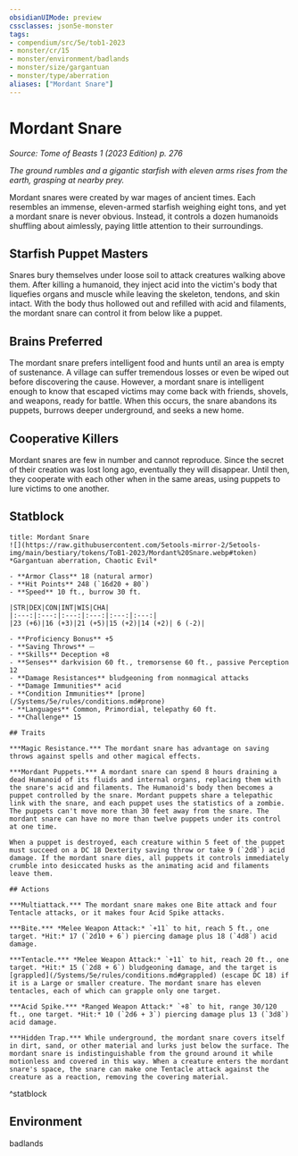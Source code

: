 ```yaml
---
obsidianUIMode: preview
cssclasses: json5e-monster
tags:
- compendium/src/5e/tob1-2023
- monster/cr/15
- monster/environment/badlands
- monster/size/gargantuan
- monster/type/aberration
aliases: ["Mordant Snare"]
---
```

# Mordant Snare
*Source: Tome of Beasts 1 (2023 Edition) p. 276*  

*The ground rumbles and a gigantic starfish with eleven arms rises from the earth, grasping at nearby prey.*

Mordant snares were created by war mages of ancient times. Each resembles an immense, eleven-armed starfish weighing eight tons, and yet a mordant snare is never obvious. Instead, it controls a dozen humanoids shuffling about aimlessly, paying little attention to their surroundings.

## Starfish Puppet Masters

Snares bury themselves under loose soil to attack creatures walking above them. After killing a humanoid, they inject acid into the victim's body that liquefies organs and muscle while leaving the skeleton, tendons, and skin intact. With the body thus hollowed out and refilled with acid and filaments, the mordant snare can control it from below like a puppet.

## Brains Preferred

The mordant snare prefers intelligent food and hunts until an area is empty of sustenance. A village can suffer tremendous losses or even be wiped out before discovering the cause. However, a mordant snare is intelligent enough to know that escaped victims may come back with friends, shovels, and weapons, ready for battle. When this occurs, the snare abandons its puppets, burrows deeper underground, and seeks a new home.

## Cooperative Killers

Mordant snares are few in number and cannot reproduce. Since the secret of their creation was lost long ago, eventually they will disappear. Until then, they cooperate with each other when in the same areas, using puppets to lure victims to one another.

## Statblock

```ad-statblock
title: Mordant Snare
![](https://raw.githubusercontent.com/5etools-mirror-2/5etools-img/main/bestiary/tokens/ToB1-2023/Mordant%20Snare.webp#token)
*Gargantuan aberration, Chaotic Evil*

- **Armor Class** 18 (natural armor)
- **Hit Points** 248 (`16d20 + 80`)
- **Speed** 10 ft., burrow 30 ft.

|STR|DEX|CON|INT|WIS|CHA|
|:---:|:---:|:---:|:---:|:---:|:---:|
|23 (+6)|16 (+3)|21 (+5)|15 (+2)|14 (+2)| 6 (-2)|

- **Proficiency Bonus** +5
- **Saving Throws** ⏤
- **Skills** Deception +8
- **Senses** darkvision 60 ft., tremorsense 60 ft., passive Perception 12
- **Damage Resistances** bludgeoning from nonmagical attacks
- **Damage Immunities** acid
- **Condition Immunities** [prone](/Systems/5e/rules/conditions.md#prone)
- **Languages** Common, Primordial, telepathy 60 ft.
- **Challenge** 15

## Traits

***Magic Resistance.*** The mordant snare has advantage on saving throws against spells and other magical effects.

***Mordant Puppets.*** A mordant snare can spend 8 hours draining a dead Humanoid of its fluids and internal organs, replacing them with the snare's acid and filaments. The Humanoid's body then becomes a puppet controlled by the snare. Mordant puppets share a telepathic link with the snare, and each puppet uses the statistics of a zombie. The puppets can't move more than 30 feet away from the snare. The mordant snare can have no more than twelve puppets under its control at one time.

When a puppet is destroyed, each creature within 5 feet of the puppet must succeed on a DC 18 Dexterity saving throw or take 9 (`2d8`) acid damage. If the mordant snare dies, all puppets it controls immediately crumble into desiccated husks as the animating acid and filaments leave them.

## Actions

***Multiattack.*** The mordant snare makes one Bite attack and four Tentacle attacks, or it makes four Acid Spike attacks.

***Bite.*** *Melee Weapon Attack:* `+11` to hit, reach 5 ft., one target. *Hit:* 17 (`2d10 + 6`) piercing damage plus 18 (`4d8`) acid damage.

***Tentacle.*** *Melee Weapon Attack:* `+11` to hit, reach 20 ft., one target. *Hit:* 15 (`2d8 + 6`) bludgeoning damage, and the target is [grappled](/Systems/5e/rules/conditions.md#grappled) (escape DC 18) if it is a Large or smaller creature. The mordant snare has eleven tentacles, each of which can grapple only one target.

***Acid Spike.*** *Ranged Weapon Attack:* `+8` to hit, range 30/120 ft., one target. *Hit:* 10 (`2d6 + 3`) piercing damage plus 13 (`3d8`) acid damage.

***Hidden Trap.*** While underground, the mordant snare covers itself in dirt, sand, or other material and lurks just below the surface. The mordant snare is indistinguishable from the ground around it while motionless and covered in this way. When a creature enters the mordant snare's space, the snare can make one Tentacle attack against the creature as a reaction, removing the covering material.
```
^statblock

## Environment

badlands